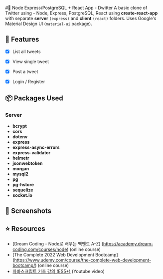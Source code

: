 #🌅 Node Express/PostgreSQL + React App - Dwitter
A basic clone of Twitter using - Node, Express, PostgreSQL, React using **create-react-app** with separate **server** `(express)` and **client** `(react)` folders. Uses Google's Material Design UI (`material-ui` package).

## 📝 Features
- [x] List all tweets
- [x] View single tweet
- [x] Post a tweet
- [x] Login / Register


## 📦 Packages Used

### Server
- **bcrypt** 
- **cors**
- **dotenv** 
- **express**
- **express-async-errors** 
- **express-validator** 
- **helmetr** 
- **jsonwebtoken** 
- **morgan**
- **mysql2**
- **pg** 
- **pg-hstore** 
- **sequelize** 
- **socket.io**

## 📸 Screenshots

## ⭐️ Resources
- [Dream Coding - Node로 배우는 백엔드 A-Z] (https://academy.dream-coding.com/courses/node) (online course)
- [The Complete 2022 Web Development Bootcamp] (https://www.udemy.com/course/the-complete-web-development-bootcamp/) (online course)
- [자바스크립트 기초 강의 (ES5+)](https://www.youtube.com/watch?v=wcsVjmHrUQg&list=PLv2d7VI9OotTVOL4QmPfvJWPJvkmv6h-2) (Youtube video)
